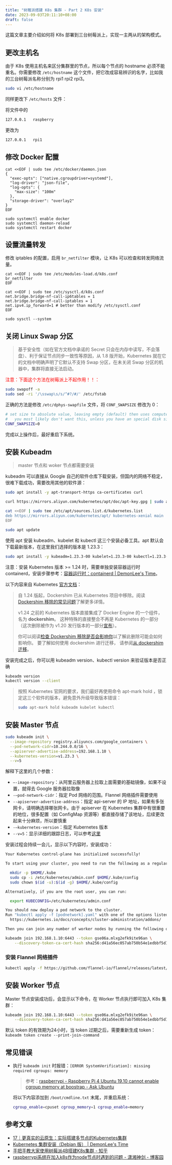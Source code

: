```yaml
---
title: "树莓派搭建 K8s 集群 - Part 2 K8s 安装"
date: 2023-09-03T20:11:10+08:00
draft: false
---
```


这篇文章主要介绍如何将 K8s 部署到三台树莓派上，实现一主两从的架构模式。

## 更改主机名

由于 K8s 使用主机名来区分集群里的节点，所以每个节点的 hostname 必须不能重名。你需要修改 `/etc/hostname` 这个文件，把它改成容易辨识的名字，比如我的三台树莓派名称分别为 rpi1 rpi2 rpi3。

```bash
sudo vi /etc/hostname
```

同样更改下 `/etc/hosts` 文件：

将文件中的

```bash
127.0.0.1   raspberry
```

更改为

```bash
127.0.0.1   rpi1
```

## 修改 Docker 配置

```shell
cat <<EOF | sudo tee /etc/docker/daemon.json
{
  "exec-opts": ["native.cgroupdriver=systemd"],
  "log-driver": "json-file",
  "log-opts": {
    "max-size": "100m"
  },
  "storage-driver": "overlay2"
}
EOF

sudo systemctl enable docker
sudo systemctl daemon-reload
sudo systemctl restart docker
```

## 设置流量转发

修改 iptables 的配置，启用 `br_netfilter` 模块，让 K8s 可以检查和转发网络流量。

```shell
cat <<EOF | sudo tee /etc/modules-load.d/k8s.conf
br_netfilter
EOF

cat <<EOF | sudo tee /etc/sysctl.d/k8s.conf
net.bridge.bridge-nf-call-ip6tables = 1
net.bridge.bridge-nf-call-iptables = 1
net.ipv4.ip_forward=1 # better than modify /etc/sysctl.conf
EOF

sudo sysctl --system
```

## 关闭 Linux Swap 分区

> 基于安全性（如在官方文档中承诺的 Secret 只会在内存中读写，不会落盘）、利于保证节点同步一致性等原因，从 1.8 版开始，Kubernetes 就在它的文档中明确声明了它默认不支持 Swap 分区，在未关闭 Swap 分区的机器中，集群将直接无法启动。

<font color="red">注意：下面这个方法在树莓派上不起作用！！：</font>

```bash
sudo swapoff -a
sudo sed -ri '/\sswap\s/s/^#?/#/' /etc/fstab
```

正确的方法是修改 `/etc/dphys-swapfile` 文件，将 `CONF_SWAPSIZE` 修改为 0：

```bash
# set size to absolute value, leaving empty (default) then uses computed value
#   you most likely don't want this, unless you have an special disk situation
CONF_SWAPSIZE=0
```

完成以上操作后，最好重启下系统。

## 安装 Kubeadm

> master 节点和 woker 节点都需要安装

kubeadm 可以直接从 Google 自己的软件仓库下载安装，但国内的网络不稳定，很难下载成功，需要改用其他的软件源：

```bash
sudo apt install -y apt-transport-https ca-certificates curl

curl https://mirrors.aliyun.com/kubernetes/apt/doc/apt-key.gpg | sudo apt-key add -

cat <<EOF | sudo tee /etc/apt/sources.list.d/kubernetes.list
deb https://mirrors.aliyun.com/kubernetes/apt/ kubernetes-xenial main
EOF

sudo apt update
```

使用 apt 安装 kubeadm、kubelet 和 kubectl 这三个安装必备工具。apt 默认会下载最新版本，在这里我们选择的版本是 1.23.3：

```bash
sudo apt install -y kubeadm=1.23.3-00 kubelet=1.23.3-00 kubectl=1.23.3-00
```

注意：安装 Kubernetes 版本 >= 1.24 时，需要单独安装容器运行时 containerd，安装步骤参考：[容器运行时：containerd | DemonLee's Time](https://demonlee.tech/archives/2212001)。

以下内容来自 Kubernetes [官方文档](https://kubernetes.io/zh-cn/docs/setup/production-environment/container-runtimes/)：

> 自 1.24 版起，Dockershim 已从 Kubernetes 项目中移除。阅读 [Dockershim 移除的常见问题](https://kubernetes.io/zh-cn/dockershim)了解更多详情。
>
> v1.24 之前的 Kubernetes 版本直接集成了 Docker Engine 的一个组件，名为 **dockershim**。 这种特殊的直接整合不再是 Kubernetes 的一部分 （这次删除被作为 v1.20 发行版本的一部分[宣布](https://kubernetes.io/zh-cn/blog/2020/12/08/kubernetes-1-20-release-announcement/#dockershim-deprecation)）。
>
> 你可以阅读[检查 Dockershim 移除是否会影响你](https://kubernetes.io/zh-cn/docs/tasks/administer-cluster/migrating-from-dockershim/check-if-dockershim-removal-affects-you/)以了解此删除可能会如何影响你。 要了解如何使用 dockershim 进行迁移， 请参阅[从 dockershim 迁移](https://kubernetes.io/zh-cn/docs/tasks/administer-cluster/migrating-from-dockershim/)。

安装完成之后，你可以用 kubeadm version、kubectl version 来验证版本是否正确

```bash
kubeadm version
kubectl version --client
```

> 按照 Kubernetes 官网的要求，我们最好再使用命令 apt-mark hold ，锁定这三个软件的版本，避免意外升级导致版本错误：
>
> ```bash
> sudo apt-mark hold kubeadm kubelet kubectl
> ```

## 安装 Master 节点

```bash
sudo kubeadm init \
  --image-repository registry.aliyuncs.com/google_containers \
  --pod-network-cidr=10.244.0.0/16 \
  --apiserver-advertise-address=192.168.1.10 \
  --kubernetes-version=v1.23.3 \
  --v=5
```

解释下这里的几个参数：

- `–-image-repository`：从阿里云服务器上拉取上面需要的基础镜像，如果不设置，就得去 Google 服务器拉取像
- `-–pod-network-cidr`：指定 Pod 网络的范围。Flannel 网络插件需要使用
- `--apiserver-advertise-address`：指定 api-server 的 IP 地址，如果有多张网卡，请明确选择哪张网卡。由于 apiserver 在 Kubernetes 集群中有很重要的地位，很多配置（如 ConfigMap 资源等）都直接存储了该地址，后续更改起来十分麻烦，所以要慎重
- `-–kubernetes-version`：指定 Kubernetes 版本
- `--v=5`：显示详细的跟踪日志，可以参考[这里](https://kubernetes.io/zh-cn/docs/reference/kubectl/cheatsheet/#kubectl-output-verbosity-and-debugging)

安装过程会持续一会儿，显示以下内容时，安装成功：

```bash
Your Kubernetes control-plane has initialized successfully!

To start using your cluster, you need to run the following as a regular user:

  mkdir -p $HOME/.kube
  sudo cp -i /etc/kubernetes/admin.conf $HOME/.kube/config
  sudo chown $(id -u):$(id -g) $HOME/.kube/config

Alternatively, if you are the root user, you can run:

  export KUBECONFIG=/etc/kubernetes/admin.conf

You should now deploy a pod network to the cluster.
Run "kubectl apply -f [podnetwork].yaml" with one of the options listed at:
  https://kubernetes.io/docs/concepts/cluster-administration/addons/

Then you can join any number of worker nodes by running the following on each as root:

kubeadm join 192.168.1.10:6443 --token gse06a.mlxg2efk9ite96an \
	--discovery-token-ca-cert-hash sha256:d41a56ec057ab750b54e1edbbf5d11097ba5364d9015ade6259f2632856b7cd9
```

### 安装 Flannel 网络插件

```bash
kubectl apply -f https://github.com/flannel-io/flannel/releases/latest/download/kube-flannel.yml
```

## 安装 Worker 节点

Master 节点安装成功后，会显示以下命令，在 Worker 节点执行即可加入 K8s 集群：

```bash
kubeadm join 192.168.1.10:6443 --token gse06a.mlxg2efk9ite96an \
	--discovery-token-ca-cert-hash sha256:d41a56ec057ab750b54e1edbbf5d11097ba5364d9015ade6259f2632856b7cd9
```

默认 token 的有效期为24小时，当 token 过期之后，需要重新生成 token：`kubeadm token create --print-join-command`

## 常见错误

- 执行 `kubeadm init` 时报错：`[ERROR SystemVerification]: missing required cgroups: memory`

  > 参考：[raspberrypi - Raspberry Pi 4 Ubuntu 19.10 cannot enable cgroup memory at boostrap - Ask Ubuntu](https://askubuntu.com/questions/1189480/raspberry-pi-4-ubuntu-19-10-cannot-enable-cgroup-memory-at-boostrap)

  将以下内容添加到 `/boot/cmdline.txt`  末尾，并重启系统：

  ```bash
  cgroup_enable=cpuset cgroup_memory=1 cgroup_enable=memory
  ```

## 参考文章

- [17｜更真实的云原生：实际搭建多节点的Kubernetes集群](https://time.geekbang.org/column/article/534762)
- [Kubernetes 集群安装（Debian 版） | DemonLee's Time](https://demonlee.tech/archives/2212002#step1%3A-%E5%AE%89%E8%A3%85-containerd)
- [手把手教大家使用树莓派4B搭建K8s集群 - 知乎](https://zhuanlan.zhihu.com/p/390805379)
- [raspberrypi系统在加入k8s作为node节点时遇到的问题 - 潇湘神剑 - 博客园](https://www.cnblogs.com/zhangzhide/p/16414728.html)

